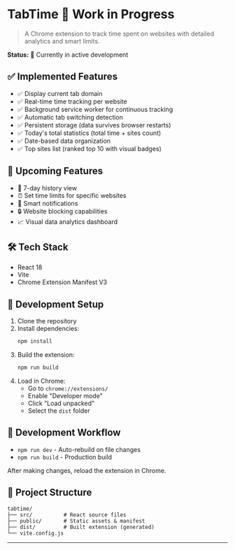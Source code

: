 # TabTime 🚧 Work in Progress

> A Chrome extension to track time spent on websites with detailed analytics and smart limits.

**Status:** 🔨 Currently in active development

## ✅ Implemented Features

- ✅ Display current tab domain
- ✅ Real-time time tracking per website
- ✅ Background service worker for continuous tracking
- ✅ Automatic tab switching detection
- ✅ Persistent storage (data survives browser restarts)
- ✅ Today's total statistics (total time + sites count)
- ✅ Date-based data organization
- ✅ Top sites list (ranked top 10 with visual badges)

## 🎯 Upcoming Features
- 📅 7-day history view
- ⏰ Set time limits for specific websites
- 🔔 Smart notifications
- 🔒 Website blocking capabilities
- 📈 Visual data analytics dashboard

## 🛠️ Tech Stack

- React 18
- Vite
- Chrome Extension Manifest V3

## 🚀 Development Setup

1. Clone the repository
2. Install dependencies:
   ```bash
   npm install
   ```
3. Build the extension:
   ```bash
   npm run build
   ```
4. Load in Chrome:
   - Go to `chrome://extensions/`
   - Enable "Developer mode"
   - Click "Load unpacked"
   - Select the `dist` folder

## 📝 Development Workflow

- `npm run dev` - Auto-rebuild on file changes
- `npm run build` - Production build

After making changes, reload the extension in Chrome.

## 📂 Project Structure

```
tabtime/
├── src/          # React source files
├── public/       # Static assets & manifest
├── dist/         # Built extension (generated)
└── vite.config.js
```

---
